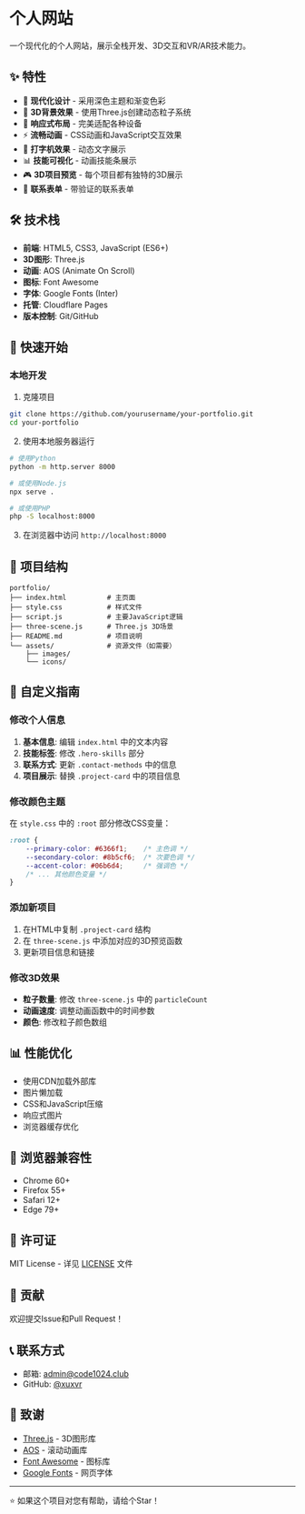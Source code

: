 # 个人网站

一个现代化的个人网站，展示全栈开发、3D交互和VR/AR技术能力。

## ✨ 特性

- 🎨 **现代化设计** - 采用深色主题和渐变色彩
- 🌟 **3D背景效果** - 使用Three.js创建动态粒子系统
- 📱 **响应式布局** - 完美适配各种设备
- ⚡ **流畅动画** - CSS动画和JavaScript交互效果
- 🎯 **打字机效果** - 动态文字展示
- 📊 **技能可视化** - 动画技能条展示
- 🎮 **3D项目预览** - 每个项目都有独特的3D展示
- 📧 **联系表单** - 带验证的联系表单

## 🛠️ 技术栈

- **前端**: HTML5, CSS3, JavaScript (ES6+)
- **3D图形**: Three.js
- **动画**: AOS (Animate On Scroll)
- **图标**: Font Awesome
- **字体**: Google Fonts (Inter)
- **托管**: Cloudflare Pages
- **版本控制**: Git/GitHub

## 🚀 快速开始

### 本地开发

1. 克隆项目
```bash
git clone https://github.com/yourusername/your-portfolio.git
cd your-portfolio
```

2. 使用本地服务器运行
```bash
# 使用Python
python -m http.server 8000

# 或使用Node.js
npx serve .

# 或使用PHP
php -S localhost:8000
```

3. 在浏览器中访问 `http://localhost:8000`


## 📁 项目结构

```
portfolio/
├── index.html          # 主页面
├── style.css           # 样式文件
├── script.js           # 主要JavaScript逻辑
├── three-scene.js      # Three.js 3D场景
├── README.md           # 项目说明
└── assets/             # 资源文件（如需要）
    ├── images/
    └── icons/
```

## 🎨 自定义指南

### 修改个人信息

1. **基本信息**: 编辑 `index.html` 中的文本内容
2. **技能标签**: 修改 `.hero-skills` 部分
3. **联系方式**: 更新 `.contact-methods` 中的信息
4. **项目展示**: 替换 `.project-card` 中的项目信息

### 修改颜色主题

在 `style.css` 中的 `:root` 部分修改CSS变量：

```css
:root {
    --primary-color: #6366f1;    /* 主色调 */
    --secondary-color: #8b5cf6;  /* 次要色调 */
    --accent-color: #06b6d4;     /* 强调色 */
    /* ... 其他颜色变量 */
}
```

### 添加新项目

1. 在HTML中复制 `.project-card` 结构
2. 在 `three-scene.js` 中添加对应的3D预览函数
3. 更新项目信息和链接

### 修改3D效果

- **粒子数量**: 修改 `three-scene.js` 中的 `particleCount`
- **动画速度**: 调整动画函数中的时间参数
- **颜色**: 修改粒子颜色数组

## 📊 性能优化

- 使用CDN加载外部库
- 图片懒加载
- CSS和JavaScript压缩
- 响应式图片
- 浏览器缓存优化

## 🔧 浏览器兼容性

- Chrome 60+
- Firefox 55+
- Safari 12+
- Edge 79+

## 📝 许可证

MIT License - 详见 [LICENSE](LICENSE) 文件

## 🤝 贡献

欢迎提交Issue和Pull Request！

## 📞 联系方式

- 邮箱: admin@code1024.club
- GitHub: [@xuxvr](https://github.com/xuxvr)

## 🙏 致谢

- [Three.js](https://threejs.org/) - 3D图形库
- [AOS](https://michalsnik.github.io/aos/) - 滚动动画库
- [Font Awesome](https://fontawesome.com/) - 图标库
- [Google Fonts](https://fonts.google.com/) - 网页字体

---

⭐ 如果这个项目对您有帮助，请给个Star！ 
